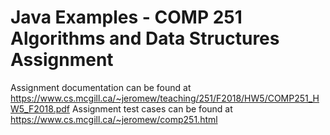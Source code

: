 # Java Examples - COMP 251 Algorithms and Data Structures Assignment

Assignment documentation can be found at <https://www.cs.mcgill.ca/~jeromew/teaching/251/F2018/HW5/COMP251_HW5_F2018.pdf>
Assignment test cases can be found at <https://www.cs.mcgill.ca/~jeromew/comp251.html>